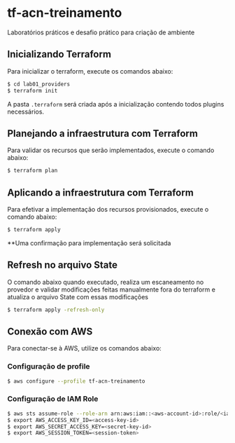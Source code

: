 # tf-acn-treinamento
Laboratórios práticos e desafio prático para criação de ambiente



## Inicializando Terraform

Para inicializar o terraform, execute os comandos abaixo:

```sh
$ cd lab01_providers
$ terraform init
```

A pasta `.terraform` será criada após a inicialização contendo todos plugins necessários.

## Planejando a infraestrutura com Terraform

Para validar os recursos que serão implementados, execute o comando abaixo:

```sh
$ terraform plan
```

## Aplicando a infraestrutura com Terraform

Para efetivar a implementação dos recursos provisionados, execute o comando abaixo:

```sh
$ terraform apply
```
**Uma confirmação para implementação será solicitada 

## Refresh no arquivo State

O comando abaixo quando executado, realiza um escaneamento no provedor e validar modificações feitas manualmente fora do terraform e atualiza o arquivo State com essas modificações

```sh
$ terraform apply -refresh-only
```

## Conexão com AWS

Para conectar-se à AWS, utilize os comandos abaixo:

### Configuração de profile

```sh
$ aws configure --profile tf-acn-treinamento
```

### Configuração de IAM Role

```sh
$ aws sts assume-role --role-arn arn:aws:iam::<aws-account-id>:role/<iam-role-name> --role-session-name "<session-name>" --profile <profile-name> --output json
$ export AWS_ACCESS_KEY_ID=<access-key-id>
$ export AWS_SECRET_ACCESS_KEY=<secret-key-id>
$ export AWS_SESSION_TOKEN=<session-token>
```
